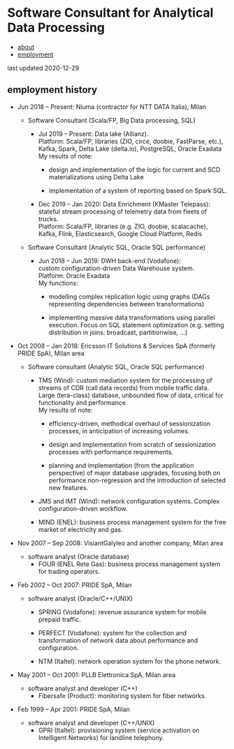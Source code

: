 # Software Consultant for Analytical Data Processing

<ul class="nav">
<li><a href="./index.md">about</a></li>
<li class="nav-active"><a href="./employment.md">employment</a></li>
</ul>

last updated 2020-12-29

## employment history

* Jun 2018 – Present: Niuma (contractor for NTT DATA Italia), Milan
    + Software Consultant (Scala/FP, Big Data processing, SQL)
        - Jul 2019 – Present: Data lake (Allianz). \
        Platform: Scala/FP, libraries (ZIO, circe, doobie, FastParse, etc.), Kafka, Spark, Delta Lake (delta.io), PostgreSQL, Oracle Exadata \
        My results of note:
            * design and implementation of the logic for current and SCD materializations using Delta Lake

            * implementation of a system of reporting based on Spark SQL.

        - Dec 2019 – Jan 2020: Data Enrichment (KMaster Telepass): \
        stateful stream processing of telemetry data from fleets of trucks. \
        Platform: Scala/FP, libraries (e.g. ZIO, doobie, scalacache), Kafka, Flink, Elasticsearch, Google Cloud Platform, Redis

    + Software Consultant (Analytic SQL, Oracle SQL performance)
        - Jun 2018 – Jun 2019: DWH back-end (Vodafone): \
        custom configuration-driven Data Warehouse system. \
        Platform: Oracle Exadata \
        My functions:
            * modelling complex replication logic using graphs (DAGs representing dependencies between transformations)

            * implementing massive data transformations using parallel execution. Focus on SQL statement optimization (e.g. setting distribution in joins: broadcast, partitionwise, ...)

* Oct 2008 – Jan 2018: Ericsson IT Solutions & Services SpA (formerly PRIDE SpA), Milan area
    + Software consultant (Analytic SQL, Oracle SQL performance)
        - TMS (Wind): custom mediation system for the processing of streams of CDR (call data records) from mobile traffic data. \
        Large (tera-class) database, unbounded flow of data, critical for functionality and performance. \
        My results of note:
            * efficiency-driven, methodical overhaul of sessionization processes, in anticipation of increasing volumes.

            * design and implementation from scratch of sessionization processes with performance requirements.

            * planning and implementation (from the application perspective) of major database upgrades, focusing both on performance non-regression and the introduction of selected new features.

        - JMS and IMT (Wind): network configuration systems. Complex configuration-driven workflow.

        - MIND (ENEL): business process management system for the free market of electricity and gas.

* Nov 2007 – Sep 2008: VisiantGalyleo and another company, Milan area
    + software analyst (Oracle database)
        - FOUR (ENEL Rete Gas): business process management system for trading operators.

* Feb 2002 – Oct 2007: PRIDE SpA, Milan
    + software analyst (Oracle/C++/UNIX)
        - SPRING (Vodafone): revenue assurance system for mobile prepaid traffic.

        - PERFECT (Vodafone): system for the collection and transformation of network data about performance and configuration.

        - NTM (Italtel): network operation system for the phone network.

* May 2001 – Oct 2001: PLLB Elettronica SpA, Milan area
    + software analyst and developer (C++)
        - Fibersafe (Product): monitoring system for fiber networks.

* Feb 1999 – Apr 2001: PRIDE SpA, Milan
    + software analyst and developer (C++/UNIX)
        - GPRI (Italtel): provisioning system (service activation on Intelligent Networks) for landline telephony.
